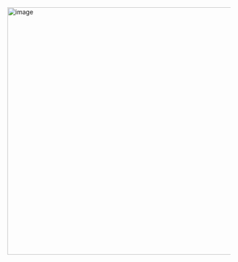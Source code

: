 <img width="1127" height="559" alt="image" src="https://github.com/user-attachments/assets/81331867-ad95-4c93-af89-eec60be2565c" />
